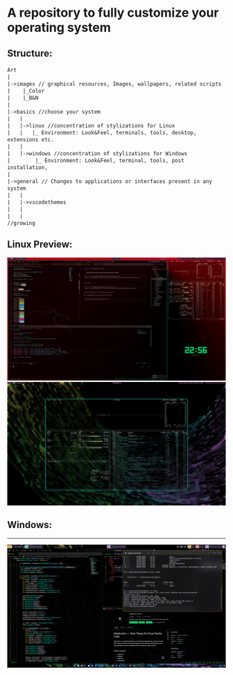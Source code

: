 # A repository to fully customize your operating system

## Structure:

```tsx
Art
|
|->images // graphical resources, Images, wallpapers, related scripts
|    |_Color
|    |_B&N
|
|->basics //choose your system
|   |
|   |->linux //concentration of stylizations for Linux
|   |   |_ Environment: Look&Feel, terminals, tools, desktop, extensions etc.
|   |
|   |->windows //concentration of stylizations for Windows
|        |_ Environment: Look&Feel, terminal, tools, post installation,
|
|->general // Changes to applications or interfaces present in any system
|   |
|   |->vscodethemes
|   |
|   |
//growing

```

## Linux Preview:


<p align="center">
  <img src="./screenshots/preview.png" alt="Demostración" width="800"/>
  <img src="./screenshots/preview1.png" alt="Demostración" width="800"/>
</p>


## Windows:
---

<p align="center">
  <img src="./screenshots/preview2.png" alt="Demostración" width="800"/>
</p>